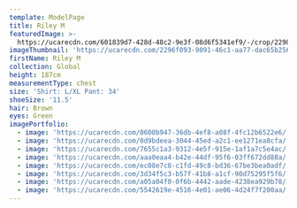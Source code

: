 ```yaml
---
template: ModelPage
title: Riley M
featuredImage: >-
  https://ucarecdn.com/601839d7-428d-48c2-9e3f-08d6f5341ef9/-/crop/2298x1019/0,0/-/preview/
imageThumbnail: 'https://ucarecdn.com/2296f093-9091-46c1-aa77-dac65b256280/'
firstName: Riley M
collection: Global
height: 187cm
measurementType: chest
size: 'Shirt: L/XL Pant: 34'
shoeSize: '11.5'
hair: Brown
eyes: Green
imagePortfolio:
  - image: 'https://ucarecdn.com/0600b947-36db-4ef8-a08f-4fc12b6522e6/'
  - image: 'https://ucarecdn.com/0d9bdeea-3044-45ed-a2c1-ee1271ea8cfa/'
  - image: 'https://ucarecdn.com/7655c1a3-9312-4e5f-915e-1af1a7c5e4ac/'
  - image: 'https://ucarecdn.com/aaa0eaa4-b42e-44df-95f6-03ff672dd88a/'
  - image: 'https://ucarecdn.com/ec08e7c8-c1fd-49c8-bd36-67be3bea0adf/'
  - image: 'https://ucarecdn.com/3d34f5c3-b57f-41b8-a1cf-90d75295f5f6/'
  - image: 'https://ucarecdn.com/a05a04f0-0f6b-4442-aade-4238ea929b78/'
  - image: 'https://ucarecdn.com/5542619e-4516-4e01-ae06-4d24f7f200aa/'
---
```


